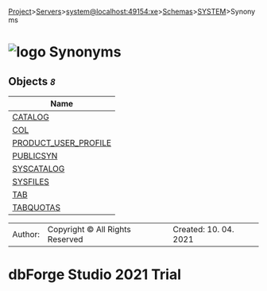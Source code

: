 [Project](../../../../../startpage.md)>[Servers](../../../../Servers.md)>[system@localhost:49154:xe](../../../system@localhost_49154_xe.md)>[Schemas](../../Databases.md)>[SYSTEM](../SYSTEM.md)>Synonyms


# ![logo](../../../../../Images/folder64.svg) Synonyms



## <a name="#Synonyms"></a>Objects _`8`_
|Name|
|---|
|[CATALOG](CATALOG.md)|
|[COL](COL.md)|
|[PRODUCT_USER_PROFILE](PRODUCT_USER_PROFILE.md)|
|[PUBLICSYN](PUBLICSYN.md)|
|[SYSCATALOG](SYSCATALOG.md)|
|[SYSFILES](SYSFILES.md)|
|[TAB](TAB.md)|
|[TABQUOTAS](TABQUOTAS.md)|

||||
|---|---|---|
|Author: |Copyright © All Rights Reserved|Created: 10. 04. 2021|
# dbForge Studio 2021 Trial